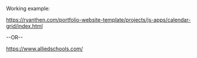 Working example:

<a href="https://ryanthen.com/portfolio-website-template/projects/js-apps/calendar-grid/index.html" target="_blank">https://ryanthen.com/portfolio-website-template/projects/js-apps/calendar-grid/index.html</a>

--OR--

<a href="https://www.alliedschools.com/" target="_blank">https://www.alliedschools.com/</a>
